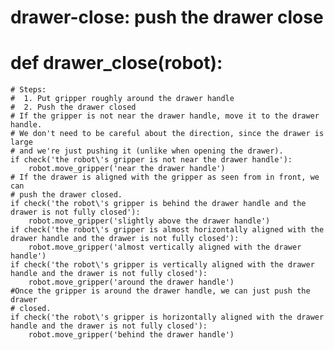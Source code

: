 # drawer-close: push the drawer close
# def drawer_close(robot):
    # Steps:
    #  1. Put gripper roughly around the drawer handle
    #  2. Push the drawer closed
    # If the gripper is not near the drawer handle, move it to the drawer handle.
    # We don't need to be careful about the direction, since the drawer is large
    # and we're just pushing it (unlike when opening the drawer).
    if check('the robot\'s gripper is not near the drawer handle'):
        robot.move_gripper('near the drawer handle')
    # If the drawer is aligned with the gripper as seen from in front, we can
    # push the drawer closed.
    if check('the robot\'s gripper is behind the drawer handle and the drawer is not fully closed'):
        robot.move_gripper('slightly above the drawer handle')
    if check('the robot\'s gripper is almost horizontally aligned with the drawer handle and the drawer is not fully closed'):
        robot.move_gripper('almost vertically aligned with the drawer handle')
    if check('the robot\'s gripper is vertically aligned with the drawer handle and the drawer is not fully closed'):
        robot.move_gripper('around the drawer handle')
    #Once the gripper is around the drawer handle, we can just push the drawer
    # closed.
    if check('the robot\'s gripper is horizontally aligned with the drawer handle and the drawer is not fully closed'):
        robot.move_gripper('behind the drawer handle')